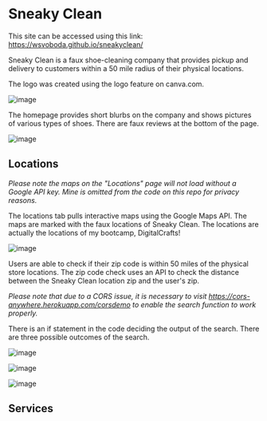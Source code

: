 # Sneaky Clean

This site can be accessed using this link: https://wsvoboda.github.io/sneakyclean/

Sneaky Clean is a faux shoe-cleaning company that provides pickup and delivery to customers within a 50 mile radius of their physical locations.

The logo was created using the logo feature on canva.com.

![image](https://user-images.githubusercontent.com/78281930/114891693-b6786000-9dd1-11eb-85e7-a07a3c801e83.png)

The homepage provides short blurbs on the company and shows pictures of various types of shoes. There are faux reviews at the bottom of the page.

![image](https://user-images.githubusercontent.com/78281930/114892002-fe978280-9dd1-11eb-8daf-3356433a9659.png)

## Locations

*Please note the maps on the "Locations" page will not load without a Google API key. Mine is omitted from the code on this repo for privacy reasons.* 

The locations tab pulls interactive maps using the Google Maps API. The maps are marked with the faux locations of Sneaky Clean. The locations are actually the locations of my bootcamp, DigitalCrafts!

![image](https://user-images.githubusercontent.com/78281930/114892537-79609d80-9dd2-11eb-9508-a2117055b128.png)

Users are able to check if their zip code is within 50 miles of the physical store locations. The zip code check uses an API to check the distance between the Sneaky Clean location zip and the user's zip. 

*Please note that due to a CORS issue, it is necessary to visit https://cors-anywhere.herokuapp.com/corsdemo to enable the search function to work properly.* 

There is an if statement in the code deciding the output of the search. There are three possible outcomes of the search.

![image](https://user-images.githubusercontent.com/78281930/114893258-26d3b100-9dd3-11eb-9f4e-70d0fea0bb51.png)

![image](https://user-images.githubusercontent.com/78281930/114893373-3e129e80-9dd3-11eb-9e92-ff6e089df4f9.png)

![image](https://user-images.githubusercontent.com/78281930/114893416-4b2f8d80-9dd3-11eb-9dd3-bb5d33bc2650.png)


## Services




